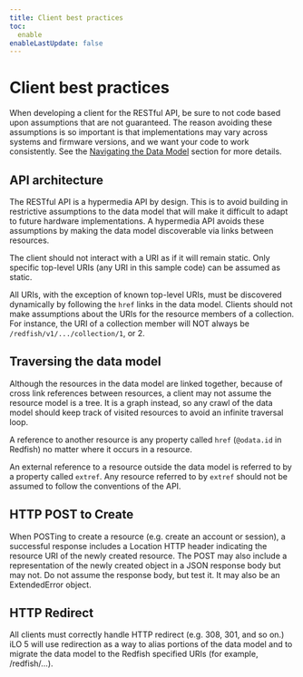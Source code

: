 ```yaml
---
title: Client best practices
toc:
  enable
enableLastUpdate: false
---
```


# Client best practices

When developing a client for the RESTful API, be sure to not code based upon assumptions that are not guaranteed. The reason avoiding these assumptions is so important is that implementations may vary across systems and firmware versions, and we want your code to work consistently. See the [Navigating the Data Model](./navigating.md) section for more details.

## API architecture

The RESTful API is a hypermedia API by design. This is to avoid building in restrictive assumptions to the data model that will make it difficult to adapt to future hardware implementations. A hypermedia API avoids these assumptions by making the data model discoverable via links between resources.

The client should not interact with a URI as if it will remain static. Only specific top-level URIs (any URI in this sample code) can be assumed as static.

All URIs, with the exception of known top-level URIs, must be discovered dynamically by following the `href` links in the data model. Clients should not make assumptions about the URIs for the resource members of a collection. For instance, the URI of a collection member will NOT always be `/redfish/v1/.../collection/1`, or 2.

## Traversing the data model

Although the resources in the data model are linked together, because of cross link references between resources, a client may not assume the resource model is a tree. It is a graph instead, so any crawl of the data model should keep track of visited resources to avoid an infinite traversal loop.

A reference to another resource is any property called `href` (`@odata.id` in Redfish) no matter where it occurs in a resource.

An external reference to a resource outside the data model is referred to by a property called `extref`. Any resource referred to by `extref` should not be assumed to follow the conventions of the API.

## HTTP POST to Create

When POSTing to create a resource (e.g. create an account or session), a successful response includes a Location HTTP header indicating the resource URI of the newly created resource. The POST may also include a representation of the newly created object in a JSON response body but may not. Do not assume the response body, but test it. It may also be an ExtendedError object.

## HTTP Redirect

All clients must correctly handle HTTP redirect (e.g. 308, 301, and so on.) iLO 5 will use redirection as a way to alias portions of the data model and to migrate the data model to the Redfish specified URIs (for example, /redfish/…).
